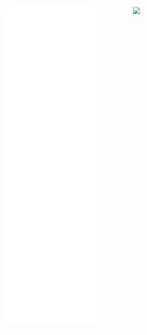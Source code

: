 [<img align="left" width="42%" src="https://raw.githubusercontent.com/metamethods/metamethods/main/github-metrics.svg">](#)

[<img align="right" width="42%" src="https://count.getloli.com/get/@:metamethods?theme=rule34">](#)
<br/>
<!-- [<img align="right" width="42%" src="">](#) -->

